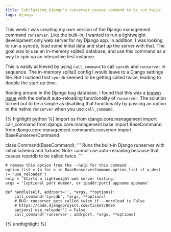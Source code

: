 ```yaml
---
title: Subclassing Django's runserver causes command to be run twice
tags: django
---
```


This week I was creating my own version of the Django management command `runserver`. Like the built-in, I wanted to run a lightweight development only web server for my Django app. In addition, I was looking to run a syncdb, load some initial data and start up the server with that. The goal was to use an in-memory sqlite3 database, and use this command as a way to spin up an interactive test instance.

This is easily achieved by using `call_command` to call `syncdb` and `runserver` in sequence. The in-memory sqlite3 config I would leave to a Django settings file. But I noticed that `syncdb` seemed to be getting called twice, leading to double the start up time.

Rooting around in the Django bug database, I found that this was a [known issue](https://code.djangoproject.com/ticket/8085) with the default auto-reloading functionality of `runserver`. The solution turned out to be a simple as disabling that functionality by passing an option to the native `runserver` when you use `call_command`.

{% highlight python %}
import os
from django.core.management import call_command
from django.core.management.base import BaseCommand
from django.core.management.commands.runserver import BaseRunserverCommand


class Command(BaseCommand):
    ''' Runs the built-in Django runserver with initial schema and fixtures
    Note: cannot use auto-reloading because that casues resetdb to be called
    twice.
    '''

    # remove this option from the --help for this command
    option_list = (o for o in BaseRunserverCommand.option_list if o.dest != 'use_reloader')
    help = 'Starts a lightweight web server testing.'
    args = '[optional port number, or ipaddr:port] appname appname'

    def handle(self, addrport='', *args, **options):
        call_command('syncdb', *args, **options)
        # BUG: runserver gets called twice if --noreload is False
        # https://code.djangoproject.com/ticket/8085
        options['use_reloader'] = False
        call_command('runserver', addrport, *args, **options)
{% endhighlight %}
